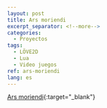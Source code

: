 ```yaml
---
layout: post
title: Ars moriendi
excerpt_separator: <!--more-->
categories:
  - Proyectos
tags:
  - LÖVE2D
  - Lua
  - Video juegos
ref: ars-moriendi
lang: es
---
```


[Ars moriendi](https://github.com/azarrias/ars-moriendi){:target="_blank"}
